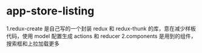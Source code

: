 # app-store-listing

1.redux-create 是自己写的一个封装 redux 和 redux-thunk 的库，意在减少样板代码，使用 model 配置生成 actions 和 reducer
2.components 是用到的组件，搜索框和上拉加载更多
